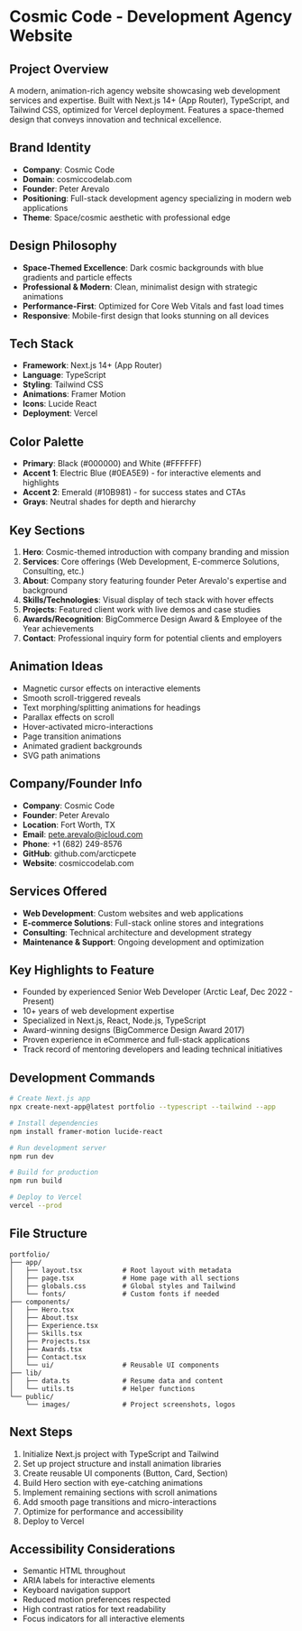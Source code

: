 # Cosmic Code - Development Agency Website

## Project Overview
A modern, animation-rich agency website showcasing web development services and expertise. Built with Next.js 14+ (App Router), TypeScript, and Tailwind CSS, optimized for Vercel deployment. Features a space-themed design that conveys innovation and technical excellence.

## Brand Identity
- **Company**: Cosmic Code
- **Domain**: cosmiccodelab.com
- **Founder**: Peter Arevalo
- **Positioning**: Full-stack development agency specializing in modern web applications
- **Theme**: Space/cosmic aesthetic with professional edge

## Design Philosophy
- **Space-Themed Excellence**: Dark cosmic backgrounds with blue gradients and particle effects
- **Professional & Modern**: Clean, minimalist design with strategic animations
- **Performance-First**: Optimized for Core Web Vitals and fast load times
- **Responsive**: Mobile-first design that looks stunning on all devices

## Tech Stack
- **Framework**: Next.js 14+ (App Router)
- **Language**: TypeScript
- **Styling**: Tailwind CSS
- **Animations**: Framer Motion
- **Icons**: Lucide React
- **Deployment**: Vercel

## Color Palette
- **Primary**: Black (#000000) and White (#FFFFFF)
- **Accent 1**: Electric Blue (#0EA5E9) - for interactive elements and highlights
- **Accent 2**: Emerald (#10B981) - for success states and CTAs
- **Grays**: Neutral shades for depth and hierarchy

## Key Sections
1. **Hero**: Cosmic-themed introduction with company branding and mission
2. **Services**: Core offerings (Web Development, E-commerce Solutions, Consulting, etc.)
3. **About**: Company story featuring founder Peter Arevalo's expertise and background
4. **Skills/Technologies**: Visual display of tech stack with hover effects
5. **Projects**: Featured client work with live demos and case studies
6. **Awards/Recognition**: BigCommerce Design Award & Employee of the Year achievements
7. **Contact**: Professional inquiry form for potential clients and employers

## Animation Ideas
- Magnetic cursor effects on interactive elements
- Smooth scroll-triggered reveals
- Text morphing/splitting animations for headings
- Parallax effects on scroll
- Hover-activated micro-interactions
- Page transition animations
- Animated gradient backgrounds
- SVG path animations

## Company/Founder Info
- **Company**: Cosmic Code
- **Founder**: Peter Arevalo
- **Location**: Fort Worth, TX
- **Email**: pete.arevalo@icloud.com
- **Phone**: +1 (682) 249-8576
- **GitHub**: github.com/arcticpete
- **Website**: cosmiccodelab.com

## Services Offered
- **Web Development**: Custom websites and web applications
- **E-commerce Solutions**: Full-stack online stores and integrations
- **Consulting**: Technical architecture and development strategy
- **Maintenance & Support**: Ongoing development and optimization

## Key Highlights to Feature
- Founded by experienced Senior Web Developer (Arctic Leaf, Dec 2022 - Present)
- 10+ years of web development expertise
- Specialized in Next.js, React, Node.js, TypeScript
- Award-winning designs (BigCommerce Design Award 2017)
- Proven experience in eCommerce and full-stack applications
- Track record of mentoring developers and leading technical initiatives

## Development Commands
```bash
# Create Next.js app
npx create-next-app@latest portfolio --typescript --tailwind --app

# Install dependencies
npm install framer-motion lucide-react

# Run development server
npm run dev

# Build for production
npm run build

# Deploy to Vercel
vercel --prod
```

## File Structure
```
portfolio/
├── app/
│   ├── layout.tsx          # Root layout with metadata
│   ├── page.tsx            # Home page with all sections
│   ├── globals.css         # Global styles and Tailwind
│   └── fonts/              # Custom fonts if needed
├── components/
│   ├── Hero.tsx
│   ├── About.tsx
│   ├── Experience.tsx
│   ├── Skills.tsx
│   ├── Projects.tsx
│   ├── Awards.tsx
│   ├── Contact.tsx
│   └── ui/                 # Reusable UI components
├── lib/
│   ├── data.ts             # Resume data and content
│   └── utils.ts            # Helper functions
└── public/
    └── images/             # Project screenshots, logos
```

## Next Steps
1. Initialize Next.js project with TypeScript and Tailwind
2. Set up project structure and install animation libraries
3. Create reusable UI components (Button, Card, Section)
4. Build Hero section with eye-catching animations
5. Implement remaining sections with scroll animations
6. Add smooth page transitions and micro-interactions
7. Optimize for performance and accessibility
8. Deploy to Vercel

## Accessibility Considerations
- Semantic HTML throughout
- ARIA labels for interactive elements
- Keyboard navigation support
- Reduced motion preferences respected
- High contrast ratios for text readability
- Focus indicators for all interactive elements
